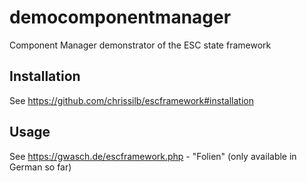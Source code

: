 # democomponentmanager

Component Manager demonstrator of the ESC state framework

## Installation
See https://github.com/chrissilb/escframework#installation

## Usage
See https://gwasch.de/escframework.php - "Folien" (only available in German so far)
